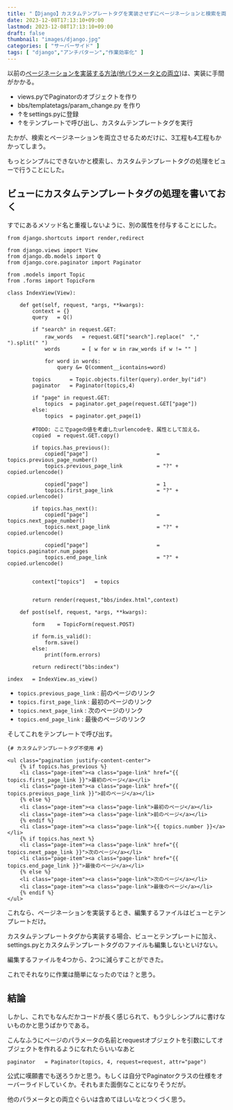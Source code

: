 ```yaml
---
title: "【Django】カスタムテンプレートタグを実装させずにページネーションと検索を両立させる【Paginator】"
date: 2023-12-08T17:13:10+09:00
lastmod: 2023-12-08T17:13:10+09:00
draft: false
thumbnail: "images/django.jpg"
categories: [ "サーバーサイド" ]
tags: [ "django","アンチパターン","作業効率化" ]
---
```


以前の[ページネーションを実装する方法(他パラメータとの両立)](/post/django-paginator/)は、実装に手間がかかる。

- views.pyでPaginatorのオブジェクトを作り
- bbs/templatetags/param_change.py を作り
- ↑をsettings.pyに登録
- ↑をテンプレートで呼び出し、カスタムテンプレートタグを実行

たかが、検索とページネーションを両立させるためだけに、3工程も4工程もかかってしまう。

もっとシンプルにできないかと模索し、カスタムテンプレートタグの処理をビューで行うことにした。


## ビューにカスタムテンプレートタグの処理を書いておく

すでにあるメソッド名と重複しないように、別の属性を付与することにした。


```
from django.shortcuts import render,redirect

from django.views import View
from django.db.models import Q
from django.core.paginator import Paginator 

from .models import Topic
from .forms import TopicForm

class IndexView(View):

    def get(self, request, *args, **kwargs):
        context = {}
        query   = Q()

        if "search" in request.GET:
            raw_words   = request.GET["search"].replace("　"," ").split(" ")
            words       = [ w for w in raw_words if w != "" ]

            for word in words:
                query &= Q(comment__icontains=word)

        topics      = Topic.objects.filter(query).order_by("id")
        paginator   = Paginator(topics,4)

        if "page" in request.GET:
            topics  = paginator.get_page(request.GET["page"])
        else:
            topics  = paginator.get_page(1)

        #TODO: ここでpageの値を考慮したurlencodeを、属性として加える。
        copied  = request.GET.copy()

        if topics.has_previous():
            copied["page"]                      = topics.previous_page_number()
            topics.previous_page_link           = "?" + copied.urlencode()

            copied["page"]                      = 1
            topics.first_page_link              = "?" + copied.urlencode()

        if topics.has_next():
            copied["page"]                      = topics.next_page_number()
            topics.next_page_link               = "?" + copied.urlencode()

            copied["page"]                      = topics.paginator.num_pages
            topics.end_page_link                = "?" + copied.urlencode()


        context["topics"]   = topics


        return render(request,"bbs/index.html",context)

    def post(self, request, *args, **kwargs):

        form    = TopicForm(request.POST)

        if form.is_valid():
            form.save()
        else:
            print(form.errors)

        return redirect("bbs:index")

index   = IndexView.as_view()
```

- `topics.previous_page_link` : 前のページのリンク
- `topics.first_page_link` : 最初のページのリンク
- `topics.next_page_link` : 次のページのリンク
- `topics.end_page_link` : 最後のページのリンク

そしてこれをテンプレートで呼び出す。

```
{# カスタムテンプレートタグ不使用 #}

<ul class="pagination justify-content-center">
    {% if topics.has_previous %}
    <li class="page-item"><a class="page-link" href="{{ topics.first_page_link }}">最初のページ</a></li>
    <li class="page-item"><a class="page-link" href="{{ topics.previous_page_link }}">前のページ</a></li>
    {% else %}
    <li class="page-item"><a class="page-link">最初のページ</a></li>
    <li class="page-item"><a class="page-link">前のページ</a></li>
    {% endif %}
    <li class="page-item"><a class="page-link">{{ topics.number }}</a></li>
    {% if topics.has_next %}
    <li class="page-item"><a class="page-link" href="{{ topics.next_page_link }}">次のページ</a></li>
    <li class="page-item"><a class="page-link" href="{{ topics.end_page_link }}">最後のページ</a></li>
    {% else %}
    <li class="page-item"><a class="page-link">次のページ</a></li>
    <li class="page-item"><a class="page-link">最後のページ</a></li>
    {% endif %}
</ul>
```

これなら、ページネーションを実装するとき、編集するファイルはビューとテンプレートだけ。

カスタムテンプレートタグから実装する場合、ビューとテンプレートに加え、settings.pyとカスタムテンプレートタグのファイルも編集しないといけない。

編集するファイルを4つから、2つに減らすことができた。

これでそれなりに作業は簡単になったのでは？と思う。

## 結論

しかし、これでもなんだかコードが長く感じられて、もう少しシンプルに書けないものかと思うばかりである。

こんなふうにページのパラメータの名前とrequestオブジェクトを引数にしてオブジェクトを作れるようになれたらいいなあと

```
paginator   = Paginator(topics, 4, request=request, attr="page")
```

公式に嘆願書でも送ろうかと思う。もしくは自分でPaginatorクラスの仕様をオーバーライドしていくか。それもまた面倒なことになりそうだが。

他のパラメータとの両立ぐらいは含めてほしいなとつくづく思う。


